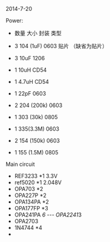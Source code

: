 
2014-7-20

Power:
* 数量  大小     封装    类型  

* 3   104 (1uF)  0603    贴片 （缺省为贴片）
* 3   10uF       1206    
* 1   10uH       CD54   
* 1   4.7uH      CD54
* 1   22pF       0603
* 2   204 (200k) 0603
* 1   303 (30k)  0805
* 1   335(3.3M)  0603
* 2   154 (150k) 0603
* 1   155 (1.5M) 0805


Main circuit


* REF3233 *1      3.3V
* ref5020 *1      2.048V
* OPA703 *2
* OPA227P *2
* OPA134PA *2
* OPA177FP *3
* OPA241PA *6 --- OPA2241*3
* OPA2703
* 1N4744 *4
* 

